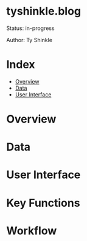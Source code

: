 # tyshinkle.blog

Status: in-progress  
  
Author: Ty Shinkle

# Index
- [Overview](#Overview)  
- [Data](#Data)  
- [User Interface](#User%20Interface)  

# Overview

# Data

# User Interface

# Key Functions

# Workflow
